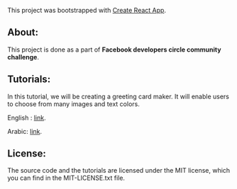 This project was bootstrapped with [Create React App](https://github.com/facebook/create-react-app).

## About:

This project is done as a part of **Facebook developers circle community challenge**. 

## Tutorials:
In this tutorial, we will be creating a greeting card maker. It will enable users to choose from many images and text colors.

English : [link](https://github.com/dinatahoun92/celebration-cards/blob/main/src/english/tutoria.md).

Arabic: [link](https://github.com/dinatahoun92/celebration-cards/blob/main/src/arabic/tutoria.md).

## License:
The source code and the tutorials are licensed under the MIT license, which you can find in the MIT-LICENSE.txt file.